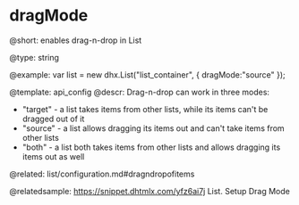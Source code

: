 dragMode
=============

@short: 
enables drag-n-drop in List




@type: string

@example: 
var list = new dhx.List("list_container", { 
    dragMode:"source"
});


@template:	api_config
@descr: 
Drag-n-drop can work in three modes: 

- "target" - a list takes items from other lists, while its items can't be dragged out of it
- "source" - a list allows dragging its items out and can't take items from other lists
- "both" - a list both takes items from other lists and allows dragging its items out as well

@related: list/configuration.md#dragndropofitems

@relatedsample: https://snippet.dhtmlx.com/yfz6ai7j	List. Setup Drag Mode